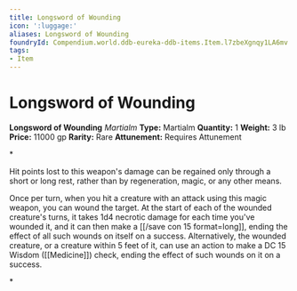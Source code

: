 ```yaml
---
title: Longsword of Wounding
icon: ':luggage:'
aliases: Longsword of Wounding
foundryId: Compendium.world.ddb-eureka-ddb-items.Item.l7zbeXgnqy1LA6mv
tags:
- Item
---
```


# Longsword of Wounding

**Longsword of Wounding**
_Martialm_
**Type:** Martialm
**Quantity:** 1
**Weight:** 3 lb
**Price:** 11000 gp
**Rarity:** Rare
**Attunement:** Requires Attunement

*<p>Hit points lost to this weapon's damage can be regained only through a short or long rest, rather than by regeneration, magic, or any other means.

Once per turn, when you hit a creature with an attack using this magic weapon, you can wound the target. At the start of each of the wounded creature's turns, it takes 1d4 necrotic damage for each time you've wounded it, and it can then make a [[/save con 15 format=long]], ending the effect of all such wounds on itself on a success. Alternatively, the wounded creature, or a creature within 5 feet of it, can use an action to make a DC 15 Wisdom ([[Medicine]]) check, ending the effect of such wounds on it on a success.</p>*